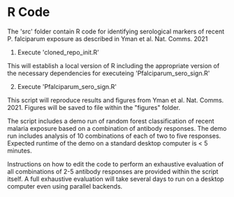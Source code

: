 # R Code

The 'src' folder contain R code for identifying serological markers of recent P. falciparum exposure as described in Yman et al. Nat. Comms. 2021

1. Execute 'cloned_repo_init.R'
    
  This will establish a local version of R including the appropriate version of the necessary dependencies for executeing 'Pfalciparum_sero_sign.R'
    
2. Execute 'Pfalciparum_sero_sign.R'

  This script will reproduce results and figures from Yman et al. Nat. Comms. 2021. Figures will be saved to file within the "figures" folder.

  The script includes a demo run of random forest classification of recent malaria exposure based on a combination of antibody responses.
  The demo run includes analysis of 10 combinations of each of two to five responses. Expected runtime of the demo on a standard desktop computer is < 5 minutes.

  Instructions on how to edit the code to perform an exhaustive evaluation of all combinations of 2-5 antibody responses are provided within the script itself. 
  A full exhaustive evaluation will take several days to run on a desktop computer even using parallel backends.



